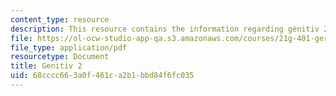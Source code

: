 ```yaml
---
content_type: resource
description: This resource contains the information regarding genitiv 2.
file: https://ol-ocw-studio-app-qa.s3.amazonaws.com/courses/21g-401-german-i-fall-2008/68cccc663a0f461ca2b1bbd84f6fc035_MIT21G_401F08_genitiv2.pdf
file_type: application/pdf
resourcetype: Document
title: Genitiv 2
uid: 68cccc66-3a0f-461c-a2b1-bbd84f6fc035
---
```

